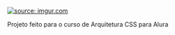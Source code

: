 <a href="https://imgur.com/quuOYOM"><img src="https://i.imgur.com/quuOYOM.png" title="source: imgur.com" /></a>


Projeto feito para o curso de Arquitetura CSS para Alura
